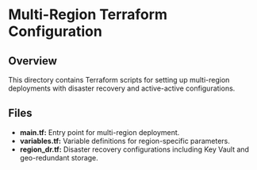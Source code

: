 # Multi-Region Terraform Configuration

## Overview
This directory contains Terraform scripts for setting up multi-region deployments with disaster recovery and active-active configurations.

## Files
- **main.tf:** Entry point for multi-region deployment.
- **variables.tf:** Variable definitions for region-specific parameters.
- **region_dr.tf:** Disaster recovery configurations including Key Vault and geo-redundant storage.
